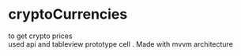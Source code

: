 # cryptoCurrencies
to get crypto  prices  
used api and tableview prototype cell . Made with  mvvm architecture
